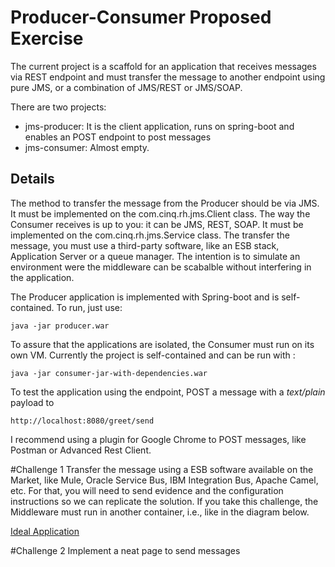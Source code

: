 # Producer-Consumer Proposed Exercise
The current project is a scaffold for an application that receives messages via REST endpoint and
must transfer the message to another endpoint using pure JMS, or a combination of JMS/REST or JMS/SOAP.

There are two projects:
- jms-producer: It is the client application, runs on spring-boot and enables an POST endpoint to post messages
- jms-consumer: Almost empty.

## Details
The method to transfer the message from the Producer should be via JMS. It must be implemented on the com.cinq.rh.jms.Client class.
The way the Consumer receives is up to you: it can be JMS, REST, SOAP. It must be implemented on the com.cinq.rh.jms.Service class. The transfer the message, you must use a third-party software, like an ESB stack, Application Server or a queue manager. The intention is to simulate an environment were the middleware can be scabalble without interfering in the application. 

The Producer application is implemented with Spring-boot and is self-contained. To run, just use:

    java -jar producer.war

To assure that the applications are isolated, the Consumer must run on its own VM. Currently the project is self-contained and can be run with :

    java -jar consumer-jar-with-dependencies.war

To test the application using the endpoint, POST a message with a _text/plain_ payload to

    http://localhost:8080/greet/send

I recommend using a plugin for Google Chrome to POST messages, like Postman or Advanced Rest Client.

#Challenge 1
Transfer the message using a ESB software available on the Market, like Mule, Oracle Service Bus, IBM Integration Bus, Apache Camel, etc. For that, you will need to send evidence and the configuration instructions so we can replicate the solution. If you take this challenge, the Middleware must run in another container, i.e., like in the diagram below.


[Ideal Application](IdealApplicatio.jpg)

#Challenge 2
Implement a neat page to send messages
